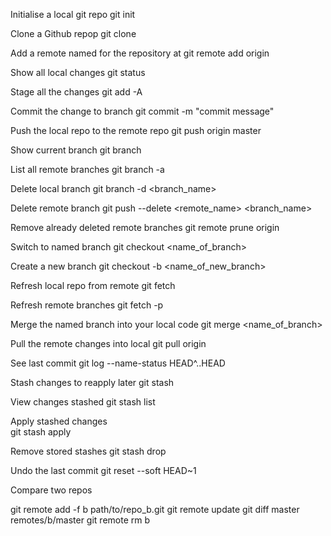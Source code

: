 Initialise a local git repo
    git init

Clone a Github  repop
    git clone <url>

Add a remote named <name> for the repository at <url>
    git remote add origin <github https url>

Show all local changes
    git status

Stage all the changes
    git add -A

Commit the change to branch
    git commit -m "commit message"

Push the local repo to the remote repo
    git push origin master

Show current branch
    git branch

List all remote branches
    git branch -a 

Delete local branch
    git branch -d <branch_name>

Delete remote branch
    git push --delete <remote_name> <branch_name>

Remove already deleted remote branches
    git remote prune origin

Switch to named branch
    git checkout <name_of_branch>

Create a new branch
    git checkout -b <name_of_new_branch>

Refresh local repo from remote
    git fetch

Refresh remote branches
    git fetch -p

Merge the named branch into your local code
    git merge <name_of_branch>

Pull the remote changes into local
    git pull origin

See last commit
    git log --name-status HEAD^..HEAD

Stash changes to reapply later
    git stash

View changes stashed
    git stash list

Apply stashed changes  
    git stash apply

Remove stored stashes
    git stash drop

Undo the last commit
    git reset --soft HEAD~1

Compare two repos

git remote add -f b path/to/repo_b.git
git remote update
git diff master remotes/b/master
git remote rm b